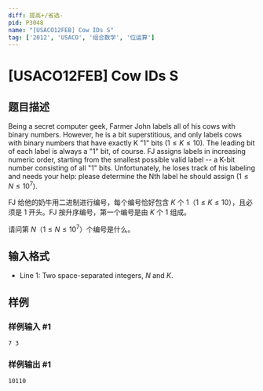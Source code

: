 ```yaml
---
diff: 提高+/省选-
pid: P3048
name: "[USACO12FEB] Cow IDs S"
tag: ['2012', 'USACO', '组合数学', '位运算']
---
```

# [USACO12FEB] Cow IDs S
## 题目描述

Being a secret computer geek, Farmer John labels all of his cows with binary numbers. However, he is a bit superstitious, and only labels cows with binary numbers that have exactly K "1" bits $(1 \le K \le 10)$. The leading bit of each label is always a "1" bit, of course. FJ assigns labels in increasing numeric order, starting from the smallest possible valid label -- a K-bit number consisting of all "1" bits. Unfortunately, he loses track of his labeling and needs your help: please determine the Nth label he should assign $(1 \le N \le 10^7)$.

FJ 给他的奶牛用二进制进行编号，每个编号恰好包含 $K$ 个 $1$（$1 \le K \le 10$），且必须是 $1$ 开头。FJ 按升序编号，第一个编号是由 $K$ 个 $1$ 组成。

请问第 $N$（$1 \le N \le 10^7$）个编号是什么。
## 输入格式

* Line $1$: Two space-separated integers, $N$ and $K$.
## 样例

### 样例输入 #1
```
7 3 

```
### 样例输出 #1
```
10110 

```
